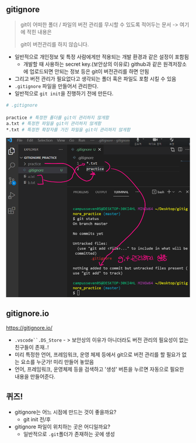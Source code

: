 ## gitignore

> git이 어떠한 폴더 / 파일의 버전 관리를 무시할 수 있도록 적어두는 문서 -> 여기에 적힌 내용은
>
> git이 버전관리를 하지 않습니다.

- 일반적으로 개인정보 및 특정 사람에게만 적용되는 개발 환경과 같은 설정이 포함됨
  - 개발할 때 사용하는 secret key.(보안상의 이유로) github과 같은 원격저장소에 업로드되면 안되는 정보 등은 git이 버전관리를 하면 안됨
- 그리고 버전 관리가 필요없다고 생각되는 폴더 혹은 파일도 포함 시킬 수 있음
- `.gitignore` 파일을 만들어서 관리한다.
- 일반적으로 `git init`을 진행하기 전에 만든다.



```bash
# .gitignore

practice # 특정한 폴더를 git이 관리하지 않게함
a.txt # 특정한 파일을 git이 관리하지 않게함
*.txt # 특정한 확장자를 가진 파일을 git이 관리하지 않게함
```



![](md-images/image-20210706101359367.png)



## gitignore.io

https://gitignore.io/

- `.vscode``.DS_Store` - > 보안상의 이유가 아니더라도 버전 관리의 필요성이 없는 친구들이 존재..!
- 미리 특정한 언어, 프레임워크, 운영 체제 등에서 git으로 버전 관리를 할 필요가 없는 요소를 누군가! 미리 만들어 놓았음
- 언어, 프레임워크, 운영체제 등을 검색하고 '생성' 버튼을 누르면 자동으로 필요한 내용을 만들어준다.





## 퀴즈!

- gitignore는 어느 시점에 만드는 것이 좋을까요?
  - git init 전/후
- gitignore 파일이 위치하는 곳은 어디일까요?
  - 일반적으로 `.git`폴더가 존재하는 곳에 생성